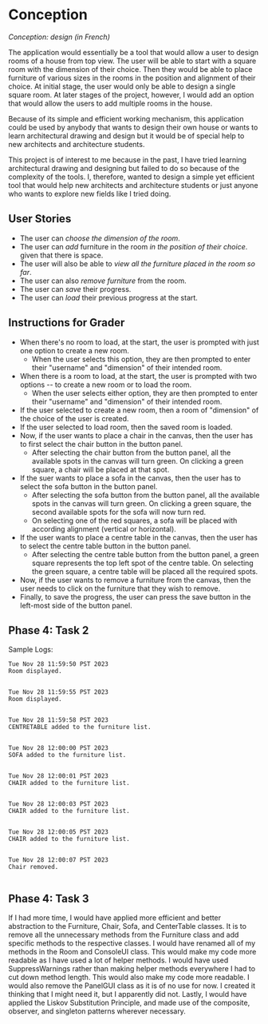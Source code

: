 # Conception 
*Conception: design (in French)*

The application would essentially be a tool that would allow a user to design rooms of a house from top 
view. The user will be able to start with a square room with the dimension of their choice. Then they would be able to 
place furniture of various sizes in the rooms in the position and alignment of their choice. At initial stage, the user 
would only be able to design a single square room. At later stages of the project, however,  I would add an option that
would allow the users to add multiple rooms in the house.

Because of its simple and efficient working mechanism, this application could be used by anybody that wants to design 
their own house or wants to learn architectural drawing and design but it would be of special help to new architects 
and architecture students.

This project is of interest to me because in the past, I have tried learning architectural drawing and designing 
but failed to do so because of the complexity of the tools. I, therefore, wanted to design a simple yet efficient 
tool that would help new architects and architecture students or just anyone who wants to explore new fields like I 
tried doing.

## User Stories

- The user can *choose the dimension of the room*.
- The user can *add* furniture in the room *in the position of their choice*. 
given that there is space.
- The user will also be able to *view all the furniture placed in the room so far*.
- The user can also *remove furniture* from the room.
- The user can *save* their progress.
- The user can *load* their previous progress at the start.

## Instructions for Grader

- When there's no room to load, at the start, the user is prompted with just one option to create a new room.
  - When the user selects this option, they are then prompted to enter their "username" and "dimension" of their intended room.
- When there is a room to load, at the start, the user is prompted with two options -- to create a new room or to load the room.
  - When the user selects either option, they are then prompted to enter their "username" and "dimension" of their intended room.
- If the user selected to create a new room, then a room of "dimension" of the choice of the user is created.
- If the user selected to load room, then the saved room is loaded.
- Now, if the user wants to place a chair in the canvas, then the user has to first select the chair button in the button panel.
  - After selecting the chair button from the button panel, all the available spots in the canvas will turn green. On clicking
    a green square, a chair will be placed at that spot.
- If the suer wants to place a sofa in the canvas, then the user has to select the sofa button in the button panel.
  - After selecting the sofa button from the button panel, all the available spots in the canvas will turn green. On clicking 
    a green square, the second available spots for the sofa will now turn red. 
  - On selecting one of the red squares, a sofa will be placed with according alignment (vertical or horizontal).
- If the user wants to place a centre table in the canvas, then the user has to select the centre table button in the button panel.
  - After selecting the centre table button from the button panel, a green square represents the top left spot of the centre table. 
    On selecting the green square, a centre table will be placed all the required spots.
- Now, if the user wants to remove a furniture from the canvas, then the user needs to click on the furniture that they wish to remove.
- Finally, to save the progress, the user can press the save button in the left-most side of the button panel.

## Phase 4: Task 2

Sample Logs:
```
Tue Nov 28 11:59:50 PST 2023
Room displayed.


Tue Nov 28 11:59:55 PST 2023
Room displayed.


Tue Nov 28 11:59:58 PST 2023
CENTRETABLE added to the furniture list.


Tue Nov 28 12:00:00 PST 2023
SOFA added to the furniture list.


Tue Nov 28 12:00:01 PST 2023
CHAIR added to the furniture list.


Tue Nov 28 12:00:03 PST 2023
CHAIR added to the furniture list.


Tue Nov 28 12:00:05 PST 2023
CHAIR added to the furniture list.


Tue Nov 28 12:00:07 PST 2023
Chair removed.


```
## Phase 4: Task 3
If I had more time, I would have applied more efficient and better abstraction to the Furniture, Chair, Sofa, and CenterTable classes. It is to remove all the unnecessary methods from the Furniture class and add specific methods to the respective classes. I would have renamed all of my methods in the Room and ConsoleUI class. This would make my code more readable as I have used a lot of helper methods. I would have used SuppressWarnings rather than making helper methods everywhere I had to cut down method length. This would also make my code more readable. I would also remove the PanelGUI class as it is of no use for now.
I created it thinking that I might need it, but I apparently did not.
Lastly, I would have applied the Liskov Substitution Principle, and made use of the composite, observer, and singleton patterns wherever necessary.
